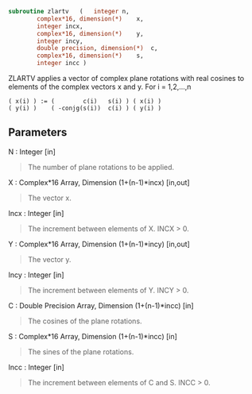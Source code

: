 ```fortran
subroutine zlartv	(	integer	n,
		complex*16, dimension(*)	x,
		integer	incx,
		complex*16, dimension(*)	y,
		integer	incy,
		double precision, dimension(*)	c,
		complex*16, dimension(*)	s,
		integer	incc )
```

 ZLARTV applies a vector of complex plane rotations with real cosines
 to elements of the complex vectors x and y. For i = 1,2,...,n

    ( x(i) ) := (        c(i)   s(i) ) ( x(i) )
    ( y(i) )    ( -conjg(s(i))  c(i) ) ( y(i) )

## Parameters
N : Integer [in]
> The number of plane rotations to be applied.

X : Complex*16 Array, Dimension (1+(n-1)*incx) [in,out]
> The vector x.

Incx : Integer [in]
> The increment between elements of X. INCX > 0.

Y : Complex*16 Array, Dimension (1+(n-1)*incy) [in,out]
> The vector y.

Incy : Integer [in]
> The increment between elements of Y. INCY > 0.

C : Double Precision Array, Dimension (1+(n-1)*incc) [in]
> The cosines of the plane rotations.

S : Complex*16 Array, Dimension (1+(n-1)*incc) [in]
> The sines of the plane rotations.

Incc : Integer [in]
> The increment between elements of C and S. INCC > 0.

